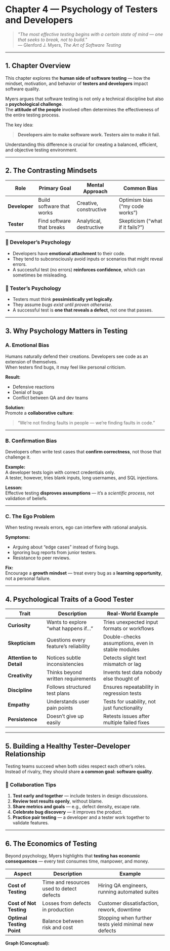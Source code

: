 # Chapter 4 — Psychology of Testers and Developers

> *"The most effective testing begins with a certain state of mind — one that seeks to break, not to build."*  
> — Glenford J. Myers, *The Art of Software Testing*

---

## 1. Chapter Overview

This chapter explores the **human side of software testing** — how the mindset, motivation, and behavior of **testers and developers** impact software quality.

Myers argues that software testing is not only a technical discipline but also a **psychological challenge**.  
The **attitude of the people** involved often determines the effectiveness of the entire testing process.

The key idea:
> **Developers aim to make software work. Testers aim to make it fail.**

Understanding this difference is crucial for creating a balanced, efficient, and objective testing environment.

---

## 2. The Contrasting Mindsets

| Role | Primary Goal | Mental Approach | Common Bias |
|------|---------------|----------------|--------------|
| **Developer** | Build software that works | Creative, constructive | Optimism bias (“my code works”) |
| **Tester** | Find software that breaks | Analytical, destructive | Skepticism (“what if it fails?”) |

### 🧩 Developer’s Psychology
- Developers have **emotional attachment** to their code.  
- They tend to subconsciously avoid inputs or scenarios that might reveal errors.  
- A successful test (no errors) **reinforces confidence**, which can sometimes be misleading.

### 🧪 Tester’s Psychology
- Testers must think **pessimistically yet logically**.  
- They assume *bugs exist until proven otherwise*.  
- A successful test is **one that reveals a defect**, not one that passes.

---

## 3. Why Psychology Matters in Testing

### A. Emotional Bias
Humans naturally defend their creations. Developers see code as an extension of themselves.  
When testers find bugs, it may feel like personal criticism.

**Result:**  
- Defensive reactions  
- Denial of bugs  
- Conflict between QA and dev teams

**Solution:**  
Promote a **collaborative culture**:  
> “We’re not finding faults in people — we’re finding faults in code.”

---

### B. Confirmation Bias
Developers often write test cases that **confirm correctness**, not those that challenge it.

**Example:**  
A developer tests login with correct credentials only.  
A tester, however, tries blank inputs, long usernames, and SQL injections.

**Lesson:**  
Effective testing **disproves assumptions** — it’s a *scientific process*, not validation of beliefs.

---

### C. The Ego Problem
When testing reveals errors, ego can interfere with rational analysis.

**Symptoms:**
- Arguing about “edge cases” instead of fixing bugs.
- Ignoring bug reports from junior testers.
- Resistance to peer reviews.

**Fix:**  
Encourage a **growth mindset** — treat every bug as a **learning opportunity**, not a personal failure.

---

## 4. Psychological Traits of a Good Tester

| Trait | Description | Real-World Example |
|--------|--------------|--------------------|
| **Curiosity** | Wants to explore “what happens if…” | Tries unexpected input formats or workflows |
| **Skepticism** | Questions every feature’s reliability | Double-checks assumptions, even in stable modules |
| **Attention to Detail** | Notices subtle inconsistencies | Detects slight text mismatch or lag |
| **Creativity** | Thinks beyond written requirements | Invents test data nobody else thought of |
| **Discipline** | Follows structured test plans | Ensures repeatability in regression tests |
| **Empathy** | Understands user pain points | Tests for usability, not just functionality |
| **Persistence** | Doesn’t give up easily | Retests issues after multiple failed fixes |

---

## 5. Building a Healthy Tester–Developer Relationship

Testing teams succeed when both sides respect each other’s roles.  
Instead of rivalry, they should share **a common goal: software quality**.

### 🤝 Collaboration Tips
1. **Test early and together** — include testers in design discussions.  
2. **Review test results openly**, without blame.  
3. **Share metrics and goals** — e.g., defect density, escape rate.  
4. **Celebrate bug discovery** — it improves the product.  
5. **Practice pair testing** — a developer and a tester work together to validate features.

---

## 6. The Economics of Testing

Beyond psychology, Myers highlights that **testing has economic consequences** — every test consumes time, manpower, and money.

| Aspect | Description | Example |
|---------|--------------|----------|
| **Cost of Testing** | Time and resources used to detect defects | Hiring QA engineers, running automated suites |
| **Cost of Not Testing** | Losses from defects in production | Customer dissatisfaction, rework, downtime |
| **Optimal Testing Point** | Balance between risk and cost | Stopping when further tests yield minimal new defects |

**Graph (Conceptual):**
